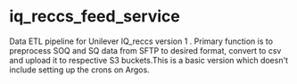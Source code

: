 # iq_reccs_feed_service
Data ETL pipeline for Unilever IQ_reccs version 1 . Primary function is to preprocess SOQ and SQ data from SFTP to desired format, convert to csv and upload it to respective S3 buckets.This is a basic version which doesn't include setting up the crons on Argos.
